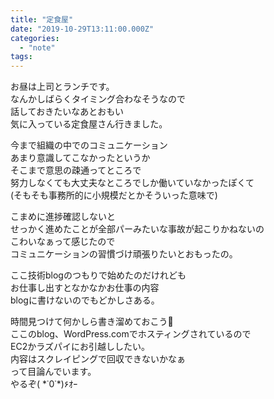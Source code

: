 ```yaml
---
title: "定食屋"
date: "2019-10-29T13:11:00.000Z"
categories: 
  - "note"
tags: 
---
```


お昼は上司とランチです。  
なんかしばらくタイミング合わなそうなので  
話しておきたいなあとおもい  
気に入っている定食屋さん行きました。

今まで組織の中でのコミュニケーション  
あまり意識してこなかったというか  
そこまで意思の疎通ってところで  
努力しなくても大丈夫なところでしか働いていなかったぽくて  
(そもそも事務所的に小規模だとかそういった意味で)

こまめに進捗確認しないと  
せっかく進めたことが全部パーみたいな事故が起こりかねないの  
こわいなぁって感じたので  
コミュニケーションの習慣づけ頑張りたいとおもったの。

ここ技術blogのつもりで始めたのだけれども  
お仕事し出すとなかなかお仕事の内容  
blogに書けないのでもどかしさある。

時間見つけて何かしら書き溜めておこう🙋  
ここのblog、WordPress.comでホスティングされているので  
EC2かラズパイにお引越ししたい。  
内容はスクレイピングで回収できないかなぁ  
って目論んでいます。  
やるぞ( \*˙0˙\*)۶ｵｰ
